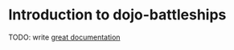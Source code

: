 # Introduction to dojo-battleships

TODO: write [great documentation](http://jacobian.org/writing/what-to-write/)
